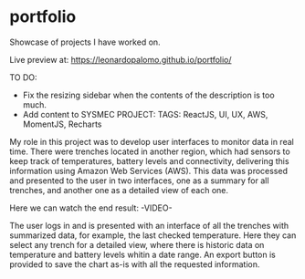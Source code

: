 # portfolio
Showcase of projects I have worked on.

Live preview at: https://leonardopalomo.github.io/portfolio/

TO DO:
- Fix the resizing sidebar when the contents of the description is too much.
- Add content to SYSMEC PROJECT:
TAGS: ReactJS, UI, UX, AWS, MomentJS, Recharts

My role in this project was to develop user interfaces to monitor data in real time. There were trenches located in another region, which had sensors to keep track of temperatures, battery levels and connectivity, delivering this information using Amazon Web Services (AWS). This data was processed and presented to the user in two interfaces, one as a summary for all trenches, and another one as a detailed view of each one.

Here we can watch the end result:
-VIDEO-

The user logs in and is presented with an interface of all the trenches with summarized data, for example, the last checked temperature. Here they can select any trench for a detailed view, where there is historic data on temperature and battery levels whitin a date range. An export button is provided to save the chart as-is with all the requested information.